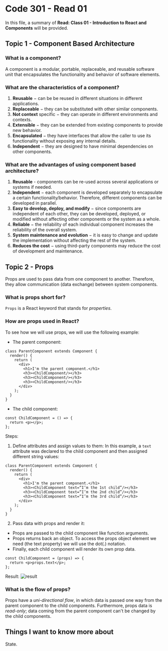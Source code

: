 # Code 301 - Read 01

In this file, a summary of **Read: Class 01 - Introduction to React and Components** will be provided.

## Topic 1 - Component Based Architecture

### What is a component?

A component is a modular, portable, replaceable, and reusable software unit that encapsulates the functionality and behavior of software elements.

### What are the characteristics of a component?

1. **Reusable** − can be be reused in different situations in different applications.
2. **Replaceable** − they can be substituted with other similar components.
3. **Not context** specific − they can operate in different environments and contexts.
4. **Extensible** − they can be extended from existing components to provide new behavior.
5. **Encapsulated** − they have interfaces that allow the caller to use its functionality without exposing any internal details.
6. **Independent** − they are designed to have minimal dependencies on other components.

### What are the advantages of using component based architecture?

1. **Reusable** - components can be re-used across several applications or systems if needed.
2. **Independent** − each component is developed separately to encapsulate a certain functionality/behavior. Therefore, different components can be developed in parallel.
3. **Easy to develop, deploy, and modify** − since components are independent of each other, they can be developed, deployed, or modified without affecting other components or the system as a whole.
4. **Reliable** − the reliability of each individual component increases the reliability of the overall system.
5. **System maintenance and evolution** − it is easy to change and update the implementation without affecting the rest of the system.
6. **Reduces the cost** − using third-party components may reduce the cost of development and maintenance.

## Topic 2 - Props

Props are used to pass data from one component to another. Therefore, they allow communication (data exchange) between system components.

### What is props short for?

`Props` is a React keyword that stands for *properties*.

### How are props used in React?

To see how we will use props, we will use the following example:

* The parent component:

```
class ParentComponent extends Component {  
  render() {
    return (
      <div>
        <h1>I'm the parent component.</h1>
        <h3><ChildComponent/></h3>
        <h3><ChildComponent/></h3>
        <h3><ChildComponent/></h3>
      </div>
    );
  }
}
```

* The child component:

```
const ChildComponent = () => {  
  return <p></p>; 
};
```

Steps:

1. Define attributes and assign values to them:
In this example, a `text` attribute was declared to the child component and then assigned different string values:

```
class ParentComponent extends Component {  
  render() {
    return (
      <div>
        <h1>I'm the parent component.</h1>
        <h3><ChildComponent text=“I’m the 1st child”/></h3>
        <h3><ChildComponent text=“I’m the 2nd child”/></h3>
        <h3><ChildComponent text=“I’m the 3rd child”/></h3>
      </div>
    );
  }
}
```

2. Pass data with props and render it:

* Props are passed to the child component like function arguments.
* Props returns back an object. To access the props object element we need (the text property) we will use the dot(.) notation.
* Finally, each child component will render its own prop data.

```
const ChildComponent = (props) => {  
  return <p>props.text</p>; 
};
```

Result:
![result](https://miro.medium.com/max/700/1*Kd52H-jKv6N1Cwgnaz4tOA.png)

### What is the flow of props?

Props have a *uni-directional flow*, in which data is passed one way from the parent component to the child components.
Furthermore, props data is *read-only*; data coming from the parent component can't be changed by the child components.

## Things I want to know more about

State.